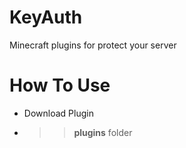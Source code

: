 # KeyAuth
Minecraft plugins for protect your server

# How To Use
* Download Plugin
* >> __plugins__ folder
